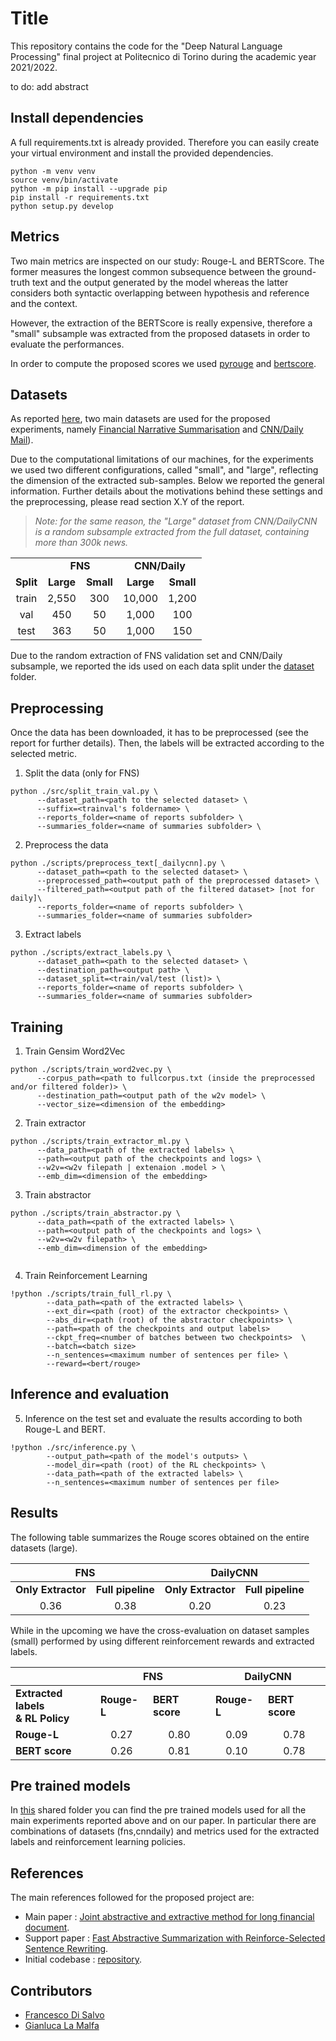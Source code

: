 # Title
This repository contains the code for the "Deep Natural Language Processing" final project at Politecnico di Torino during the academic year 2021/2022.

to do: add abstract


## Install dependencies

A full requirements.txt is already provided. Therefore 
you can easily create your virtual environment and install the provided dependencies.

```
python -m venv venv
source venv/bin/activate
python -m pip install --upgrade pip
pip install -r requirements.txt
python setup.py develop
```

## Metrics
Two main metrics are inspected on our study: Rouge-L and BERTScore. The former measures 
the longest common subsequence between the ground-truth text and the output generated by the model 
whereas the latter considers both syntactic overlapping between hypothesis  and reference and the context.

However, the extraction of the BERTScore is really expensive, therefore a "small" subsample was extracted
from the proposed datasets in order to evaluate the performances. 

In order to compute the proposed scores we used [pyrouge](https://github.com/bheinzerling/pyrouge) and 
[bertscore](https://github.com/Tiiiger/bert_score). 

## Datasets
As reported [here](dataset/README.md), two main datasets are used for the proposed experiments, 
namely [Financial Narrative Summarisation](http://wp.lancs.ac.uk/cfie/fns2020/) 
and [CNN/Daily Mail](https://huggingface.co/datasets/cnn_dailymail)).

Due to the computational limitations of our machines, for the experiments we used two different configurations,
called "small", and "large", reflecting the dimension of the extracted sub-samples. Below we reported the 
general information. Further details about the motivations behind these settings and the preprocessing, 
please read section X.Y of the report. 

> _Note: for the same reason, the "Large" dataset from CNN/DailyCNN is a random subsample extracted from 
> the full dataset, containing more than 300k news._ 

<table>
  <tr>
    <td></td>
    <td colspan="2"><center><b>FNS</b></center></td>
    <td colspan="2"><center><b>CNN/Daily</b></center></td>
  </tr>
  <tr>
    <td><b>Split</b></td>
    <td><center><b>Large</b></center></td>
    <td><center><b>Small</b></center></td>
    <td><center><b>Large</b></center></td>
    <td><center><b>Small</b></center></td>
  </tr>
  <tr>
    <td><center>train</center></td>
    <td><center>2,550</center></td>
    <td><center>300</center></td>
    <td><center>10,000</center></td>
    <td><center>1,200</center></td>
  </tr>
  <tr>
      <td><center>val</center></td>
      <td><center>450</center></td>
      <td><center>50</center></td>
      <td><center>1,000</center></td>
      <td><center>100</center></td>
    </tr>
  <tr>
      <td><center>test</center></td>
      <td><center>363</center></td>
      <td><center>50</center></td>
      <td><center>1,000</center></td>
      <td><center>150</center></td>
  </tr>
</table>

Due to the random extraction of FNS validation set and CNN/Daily subsample, we reported the ids used on each data split 
under the [dataset](dataset) folder.

## Preprocessing

Once the data has been downloaded, it has to be preprocessed (see the report for further details). 
Then, the labels will be extracted according to the selected metric.

1. Split the data (only for FNS)
```
python ./src/split_train_val.py \
      --dataset_path=<path to the selected dataset> \
      --suffix=<trainval's foldername> \
      --reports_folder=<name of reports subfolder> \
      --summaries_folder=<name of summaries subfolder> \
```
2. Preprocess the data
```
python ./scripts/preprocess_text[_dailycnn].py \
      --dataset_path=<path to the selected dataset> \
      --preprocessed_path=<output path of the preprocessed dataset> \
      --filtered_path=<output path of the filtered dataset> [not for daily]\
      --reports_folder=<name of reports subfolder> \
      --summaries_folder=<name of summaries subfolder> 
```

3. Extract labels
```
python ./scripts/extract_labels.py \
      --dataset_path=<path to the selected dataset> \
      --destination_path=<output path> \
      --dataset_split=<train/val/test (list)> \
      --reports_folder=<name of reports subfolder> \
      --summaries_folder=<name of summaries subfolder> 
```

## Training
1. Train Gensim Word2Vec
```
python ./scripts/train_word2vec.py \
      --corpus_path=<path to fullcorpus.txt (inside the preprocessed and/or filtered folder)> \
      --destination_path=<output path of the w2v model> \
      --vector_size=<dimension of the embedding>
```

2. Train extractor
```
python ./scripts/train_extractor_ml.py \
      --data_path=<path of the extracted labels> \
      --path=<output path of the checkpoints and logs> \
      --w2v=<w2v filepath | extenaion .model > \
      --emb_dim=<dimension of the embedding>
```                              

3. Train abstractor
```
python ./scripts/train_abstractor.py \
      --data_path=<path of the extracted labels> \
      --path=<output path of the checkpoints and logs> \
      --w2v=<w2v filepath> \
      --emb_dim=<dimension of the embedding>
      
```

4. Train Reinforcement Learning 
```
!python ./scripts/train_full_rl.py \
        --data_path=<path of the extracted labels> \
        --ext_dir=<path (root) of the extractor checkpoints> \
        --abs_dir=<path (root) of the abstractor checkpoints> \
        --path=<path of the checkpoints and output labels>
        --ckpt_freq=<number of batches between two checkpoints>  \
        --batch=<batch size>
        --n_sentences=<maximum number of sentences per file> \
        --reward=<bert/rouge>
```

## Inference and evaluation 

5. Inference on the test set and evaluate the results according to both Rouge-L and BERT.

```
!python ./src/inference.py \
        --output_path=<path of the model's outputs> \
        --model_dir=<path (root) of the RL checkpoints> \
        --data_path=<path of the extracted labels> \
        --n_sentences=<maximum number of sentences per file>
```

## Results
The following table summarizes the Rouge scores obtained on the entire datasets (large).
<table class="tg">
<thead>
  <tr>
    <th class="tg-7btt" colspan="2">FNS</th>
    <th class="tg-7btt" colspan="2">DailyCNN</th>
  </tr>
</thead>
<tbody>
  <tr>
    <td class="tg-7btt"><center><b>Only Extractor</b></center></td>
    <td class="tg-7btt"><center><b>Full pipeline</b></center></td>
    <td class="tg-c3ow"><center><span style="font-weight:bold"><b>Only Extractor</b></span></center></td>
    <td class="tg-7btt"><center><b>Full pipeline</b></center></td>
  </tr>
  <tr>
    <td class="tg-c3ow"><center>0.36</center></td>
    <td class="tg-c3ow"><center>0.38</center></td>
    <td class="tg-c3ow"><center>0.20</center></td>
    <td class="tg-c3ow"><center>0.23</center></td>
  </tr>
</tbody>
</table>

While in the upcoming we have the cross-evaluation on dataset samples (small) performed by 
using different reinforcement rewards and extracted labels.

<table class="tg">
<thead>
  <tr>
    <th class="tg-8bgf"></th>
    <th class="tg-7btt" colspan="2"><b>FNS</b></th>
    <th class="tg-7btt" colspan="2"><b>DailyCNN</b></th>
  </tr>
</thead>
<tbody>
  <tr>
    <td class="tg-c3ow"><span style="font-weight:700;font-style:normal;text-decoration:none"><b>Extracted labels</b> </span><br><span style="font-weight:700;font-style:normal;text-decoration:none">&amp; </span><span style="font-weight:700"><b>RL Policy</b></span></td>
    <td class="tg-7btt"><b>Rouge-L</b></td>
    <td class="tg-7btt"><b>BERT score</b></td>
    <td class="tg-c3ow"><span style="font-weight:bold;font-style:normal;text-decoration:none"><b>Rouge-L</b></span></td>
    <td class="tg-7btt"><span style="font-weight:bold;font-style:normal;text-decoration:none"><b>BERT score</b></span></td>
  </tr>
  <tr>
    <td class="tg-7btt"><b>Rouge-L</b></td>
    <td class="tg-c3ow"><center>0.27</center></td>
    <td class="tg-c3ow"><center>0.80</center></td>
    <td class="tg-c3ow"><center>0.09</center></td>
    <td class="tg-c3ow"><center>0.78</center></td>
  </tr>
  <tr>
    <td class="tg-7btt"><b>BERT score</b></td>
    <td class="tg-c3ow"><center>0.26</center></td>
    <td class="tg-c3ow"><center>0.81</center></td>
    <td class="tg-c3ow"><center>0.10</center></td>
    <td class="tg-c3ow"><center>0.78</center></td>
  </tr>
</tbody>
</table>



## Pre trained models
In [this](https://drive.google.com/drive/folders/1tEVT_HRhAPYZaECJis8azTF3yOS4dZRr?usp=sharing) shared folder you can find the pre trained models used for all the main 
experiments reported above and on our paper. In particular there are combinations of datasets (fns,cnndaily) 
and metrics used for the extracted labels and reinforcement learning policies.   

## References
The main references followed for the proposed project are:
* Main paper : [Joint abstractive and extractive method for long financial document](https://aclanthology.org/2021.fnp-1.19.pdf).
* Support paper : [Fast Abstractive Summarization with Reinforce-Selected Sentence Rewriting](https://arxiv.org/abs/1805.11080).
* Initial codebase : [repository](https://github.com/ChenRocks/fast_abs_rl).

## Contributors
* [Francesco Di Salvo](https://github.com/francescodisalvo05)
* [Gianluca La Malfa](https://github.com/GianlucaLM-1)
